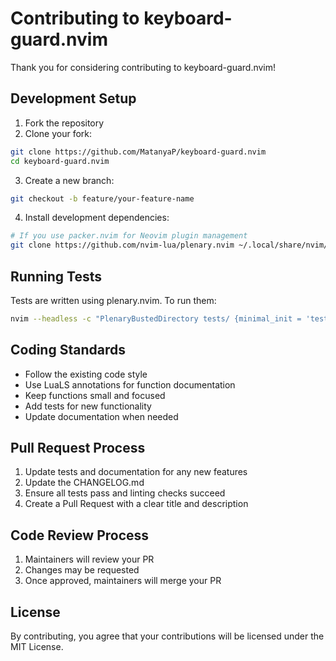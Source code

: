 # Contributing to keyboard-guard.nvim

Thank you for considering contributing to keyboard-guard.nvim!

## Development Setup

1. Fork the repository
2. Clone your fork:

```bash
git clone https://github.com/MatanyaP/keyboard-guard.nvim
cd keyboard-guard.nvim
```

3. Create a new branch:

```bash
git checkout -b feature/your-feature-name
```

4. Install development dependencies:

```bash
# If you use packer.nvim for Neovim plugin management
git clone https://github.com/nvim-lua/plenary.nvim ~/.local/share/nvim/site/pack/vendor/start/plenary.nvim
```

## Running Tests

Tests are written using plenary.nvim. To run them:

```bash
nvim --headless -c "PlenaryBustedDirectory tests/ {minimal_init = 'tests/minimal_init.lua'}"
```

## Coding Standards

- Follow the existing code style
- Use LuaLS annotations for function documentation
- Keep functions small and focused
- Add tests for new functionality
- Update documentation when needed

## Pull Request Process

1. Update tests and documentation for any new features
2. Update the CHANGELOG.md
3. Ensure all tests pass and linting checks succeed
4. Create a Pull Request with a clear title and description

## Code Review Process

1. Maintainers will review your PR
2. Changes may be requested
3. Once approved, maintainers will merge your PR

## License

By contributing, you agree that your contributions will be licensed under the MIT License.
